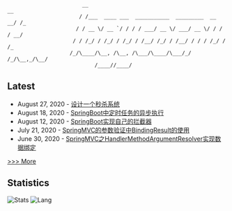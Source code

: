 
```
                        __                                              __ 
                       / /___  ____ ___  ___________  _________  __  __/ /_
                      / / __ \/ __ `/ / / / ___/ __ \/ ___/ __ \/ / / / __/
                     / / /_/ / /_/ / /_/ / /__/ /_/ / /__/ / / / /_/ / /_  
                    /_/\____/\__, /\__, /\___/\____/\___/_/ /_/\__,_/\__/  
                            /____//____/                                                                    
```
## Latest

* August 27, 2020 - [设计一个秒杀系统](https://logycoco.xyz/2020/017_seckill_system_design/) 
* August 18, 2020 - [SpringBoot中定时任务的异步执行](https://logycoco.xyz/2020/016_springboot_async/) 
* August 12, 2020 - [SpringBoot实现自己的拦截器](https://logycoco.xyz/2020/015_spring_handlerinterceptoradapter/) 
* July 21, 2020 - [SpringMVC的参数验证中BindingResult的使用](https://logycoco.xyz/2020/014_spring_bindingresult/) 
* June 30, 2020 - [SpringMVC之HandlerMethodArgumentResolver实现数据绑定](https://logycoco.xyz/2020/013_spring_handlermethodargumentresolver/) 

[>>> More](https://logycoco.xyz/posts/)
## Statistics
![Stats](https://github-readme-stats.vercel.app/api?username=logycoconut)
![Lang](https://github-readme-stats.vercel.app/api/top-langs/?username=logycoconut&hide=html&layout=compact)
